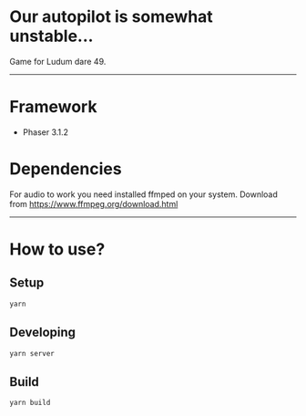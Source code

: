 # Our autopilot is somewhat unstable...

Game for Ludum dare 49.

------------------------------------------------------------------------------------------


# Framework

* Phaser 3.1.2

# Dependencies

For audio to work you need installed ffmped on your system.
Download from https://www.ffmpeg.org/download.html


------------------------------------------------------------------------------------------

# How to use?

## Setup

```sh
yarn
```

## Developing

```sh
yarn server
```

## Build

```sh
yarn build
```
